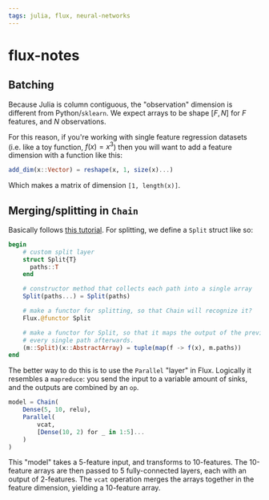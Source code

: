 ```yaml
---
tags: julia, flux, neural-networks
---
```


# flux-notes

## Batching

Because Julia is column contiguous, the "observation" dimension is different from Python/`sklearn`. We expect arrays to be shape $[F, N]$ for $F$ features, and $N$ observations.

For this reason, if you're working with single feature regression datasets (i.e. like a toy function, $f(x) = x^3$) then you will want to add a feature dimension with a function like this:

```julia
add_dim(x::Vector) = reshape(x, 1, size(x)...)
```

Which makes a matrix of dimension `[1, length(x)]`.

## Merging/splitting in `Chain`

Basically follows [this tutorial](https://fluxml.ai/Flux.jl/stable/models/advanced/). For splitting, we define a `Split` struct like so:

```julia
begin
	# custom split layer
	struct Split{T}
	  paths::T
	end

    # constructor method that collects each path into a single array
	Split(paths...) = Split(paths)

    # make a functor for splitting, so that Chain will recognize it?
	Flux.@functor Split

    # make a functor for Split, so that it maps the output of the previous layer onto
    # every single path afterwards.
	(m::Split)(x::AbstractArray) = tuple(map(f -> f(x), m.paths))
end
```

The better way to do this is to use the `Parallel` "layer" in Flux. Logically it resembles a `mapreduce`: you send the input to a variable amount of sinks, and the outputs are combined by an `op`.

```julia
model = Chain(
	Dense(5, 10, relu),
	Parallel(
		vcat,
		[Dense(10, 2) for _ in 1:5]...
	)
)
```

This "model" takes a 5-feature input, and transforms to 10-features. The 10-feature arrays are then passed to 5 fully-connected layers, each with an output of 2-features. The `vcat` operation merges the arrays together in the feature dimension, yielding a 10-feature array.
